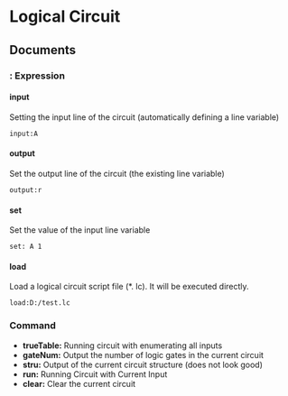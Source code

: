 Logical Circuit
=============

Documents
-------------
### : Expression

#### input
Setting the input line of the circuit (automatically defining a line variable)
```
input:A
```

#### output
Set the output line of the circuit (the existing line variable)
```
output:r
```

#### set
Set the value of the input line variable
```
set: A 1
```

#### load
Load a logical circuit script file (*. lc). It will be executed directly.
```
load:D:/test.lc
```

### Command

* **trueTable:** Running circuit with enumerating all inputs
* **gateNum:** Output the number of logic gates in the current circuit
* **stru:** Output of the current circuit structure (does not look good)
* **run:** Running Circuit with Current Input
* **clear:** Clear the current circuit